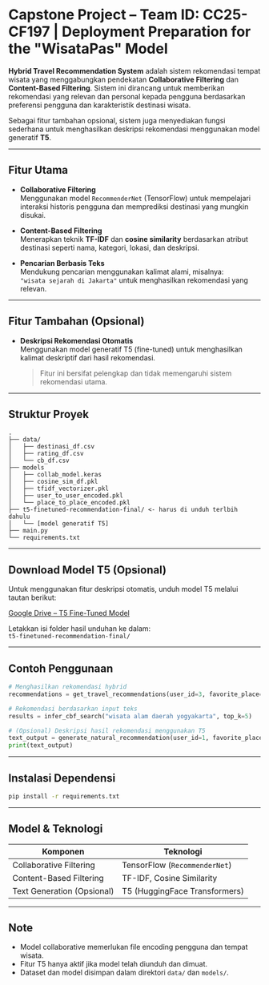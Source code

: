 # Capstone Project – Team ID: CC25-CF197 | Deployment Preparation for the "WisataPas" Model

**Hybrid Travel Recommendation System** adalah sistem rekomendasi tempat wisata yang menggabungkan pendekatan **Collaborative Filtering** dan **Content-Based Filtering**. Sistem ini dirancang untuk memberikan rekomendasi yang relevan dan personal kepada pengguna berdasarkan preferensi pengguna dan karakteristik destinasi wisata.

Sebagai fitur tambahan opsional, sistem juga menyediakan fungsi sederhana untuk menghasilkan deskripsi rekomendasi menggunakan model generatif **T5**.

---

## Fitur Utama

- **Collaborative Filtering**  
  Menggunakan model `RecommenderNet` (TensorFlow) untuk mempelajari interaksi historis pengguna dan memprediksi destinasi yang mungkin disukai.

- **Content-Based Filtering**  
  Menerapkan teknik **TF-IDF** dan **cosine similarity** berdasarkan atribut destinasi seperti nama, kategori, lokasi, dan deskripsi.

- **Pencarian Berbasis Teks**  
  Mendukung pencarian menggunakan kalimat alami, misalnya:  
  `"wisata sejarah di Jakarta"` untuk menghasilkan rekomendasi yang relevan.

---

## Fitur Tambahan (Opsional)

- **Deskripsi Rekomendasi Otomatis**  
  Menggunakan model generatif T5 (fine-tuned) untuk menghasilkan kalimat deskriptif dari hasil rekomendasi.  
  > Fitur ini bersifat pelengkap dan tidak memengaruhi sistem rekomendasi utama.

---

## Struktur Proyek

```
.
├── data/
│   ├── destinasi_df.csv
│   ├── rating_df.csv
│   └── cb_df.csv
├── models
│   ├── collab_model.keras
│   ├── cosine_sim_df.pkl
│   ├── tfidf_vectorizer.pkl
│   ├── user_to_user_encoded.pkl
│   └── place_to_place_encoded.pkl
├── t5-finetuned-recommendation-final/ <- harus di unduh terlbih dahulu
│   └── [model generatif T5]
├── main.py
└── requirements.txt
````

---

## Download Model T5 (Opsional)

Untuk menggunakan fitur deskripsi otomatis, unduh model T5 melalui tautan berikut:

[Google Drive – T5 Fine-Tuned Model](https://drive.google.com/drive/folders/19uD1UfR2xSmOVEC0ulhwsxvNsn73evMD?usp=share_link)

Letakkan isi folder hasil unduhan ke dalam:  
`t5-finetuned-recommendation-final/`

---

## Contoh Penggunaan

```python
# Menghasilkan rekomendasi hybrid
recommendations = get_travel_recommendations(user_id=3, favorite_place="Monumen Nasional")

# Rekomendasi berdasarkan input teks
results = infer_cbf_search("wisata alam daerah yogyakarta", top_k=5)

# (Opsional) Deskripsi hasil rekomendasi menggunakan T5
text_output = generate_natural_recommendation(user_id=1, favorite_place="Monumen Nasional")
print(text_output)
````

---

## Instalasi Dependensi

```bash
pip install -r requirements.txt
```

---

## Model & Teknologi

| Komponen                   | Teknologi                     |
| -------------------------- | ----------------------------- |
| Collaborative Filtering    | TensorFlow (`RecommenderNet`) |
| Content-Based Filtering    | TF-IDF, Cosine Similarity     |
| Text Generation (Opsional) | T5 (HuggingFace Transformers) |

---

## Note

* Model collaborative memerlukan file encoding pengguna dan tempat wisata.
* Fitur T5 hanya aktif jika model telah diunduh dan dimuat.
* Dataset dan model disimpan dalam direktori `data/` dan `models/`.